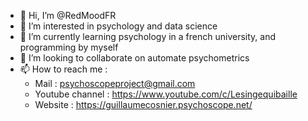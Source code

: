 - 👋 Hi, I’m @RedMoodFR
- 👀 I’m interested in psychology and data science
- 🌱 I’m currently learning psychology in a french university, and programming by myself
- 💞️ I’m looking to collaborate on automate psychometrics
- 📫 How to reach me :
    - Mail : psychoscopeproject@gmail.com
    - Youtube channel : https://www.youtube.com/c/Lesingequibaille
    - Website : https://guillaumecosnier.psychoscope.net/
